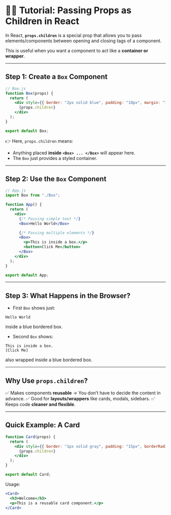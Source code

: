# 🧑‍🏫 Tutorial: Passing Props as Children in React

In React, **`props.children`** is a special prop that allows you to pass elements/components between opening and closing tags of a component.

This is useful when you want a component to act like a **container or wrapper**.

---

## Step 1: Create a `Box` Component

```jsx
// Box.js
function Box(props) {
  return (
    <div style={{ border: "2px solid blue", padding: "10px", margin: "10px" }}>
      {props.children}
    </div>
  );
}

export default Box;
```

👉 Here, `props.children` means:

* Anything placed **inside `<Box> ... </Box>`** will appear here.
* The `Box` just provides a styled container.

---

## Step 2: Use the `Box` Component

```jsx
// App.js
import Box from "./Box";

function App() {
  return (
    <div>
      {/* Passing simple text */}
      <Box>Hello World</Box>

      {/* Passing multiple elements */}
      <Box>
        <p>This is inside a box.</p>
        <button>Click Me</button>
      </Box>
    </div>
  );
}

export default App;
```

---

## Step 3: What Happens in the Browser?

* First `Box` shows just:

```
Hello World
```

inside a blue bordered box.

* Second `Box` shows:

```
This is inside a box.
[Click Me]
```

also wrapped inside a blue bordered box.

---

## Why Use `props.children`?

✅ Makes components **reusable** → You don’t have to decide the content in advance.
✅ Good for **layouts/wrappers** like cards, modals, sidebars.
✅ Keeps code **cleaner and flexible**.

---

## Quick Example: A Card

```jsx
function Card(props) {
  return (
    <div style={{ border: "1px solid gray", padding: "15px", borderRadius: "5px" }}>
      {props.children}
    </div>
  );
}

export default Card;
```

Usage:

```jsx
<Card>
  <h3>Welcome</h3>
  <p>This is a reusable card component.</p>
</Card>
```
